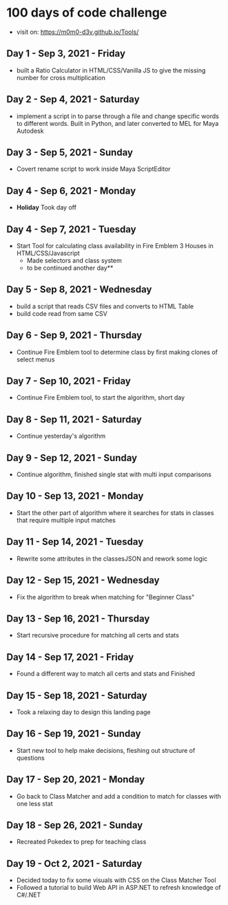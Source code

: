 # 100 days of code challenge
- visit on: https://m0m0-d3v.github.io/Tools/

## Day 1 - Sep 3, 2021 - Friday
- built a Ratio Calculator in HTML/CSS/Vanilla JS to give the missing number for cross multiplication

## Day 2 - Sep 4, 2021 - Saturday
- implement a script in to parse through a file and change specific words to different words. Built in Python, and later converted to MEL for Maya Autodesk 
## Day 3 - Sep 5, 2021 - Sunday
- Covert rename script to work inside Maya ScriptEditor
## Day 4 - Sep 6, 2021 - Monday
- **Holiday** Took day off
## Day 4 - Sep 7, 2021 - Tuesday
- Start Tool for calculating class availability in Fire Emblem 3 Houses in HTML/CSS/Javascript
  - Made selectors and class system
  - to be continued another day**
## Day 5 - Sep 8, 2021 - Wednesday
- build a script that reads CSV files and converts to HTML Table
- build code read from same CSV
## Day 6 - Sep 9, 2021 - Thursday
- Continue Fire Emblem tool to determine class by first making clones of select menus
## Day 7 - Sep 10, 2021 - Friday
- Continue Fire Emblem tool, to start the algorithm, short day
## Day 8 - Sep 11, 2021 - Saturday
- Continue yesterday's algorithm
## Day 9 - Sep 12, 2021 - Sunday
- Continue algorithm, finished single stat with multi input comparisons
## Day 10 - Sep 13, 2021 - Monday
- Start the other part of algorithm where it searches for stats in classes that require multiple input matches
## Day 11 - Sep 14, 2021 - Tuesday
- Rewrite some attributes in the classesJSON and rework some logic
## Day 12 - Sep 15, 2021 - Wednesday
- Fix the algorithm to break when matching for "Beginner Class"
## Day 13 - Sep 16, 2021 - Thursday
- Start recursive procedure for matching all certs and stats
## Day 14 - Sep 17, 2021 - Friday
- Found a different way to match all certs and stats and Finished
## Day 15 - Sep 18, 2021 - Saturday
- Took a relaxing day to design this landing page
## Day 16 - Sep 19, 2021 - Sunday
- Start new tool to help make decisions, fleshing out structure of questions
## Day 17 - Sep 20, 2021 - Monday
- Go back to Class Matcher and add a condition to match for classes with one less stat
## Day 18 - Sep 26, 2021 - Sunday
- Recreated Pokedex to prep for teaching class
## Day 19 - Oct 2, 2021 - Saturday
- Decided today to fix some visuals with CSS on the Class Matcher Tool
- Followed a tutorial to build Web API in ASP.NET to refresh knowledge of C#/.NET